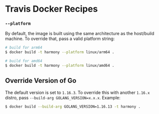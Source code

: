 
# Travis Docker Recipes

### `--platform`

By default, the image is built using the same architecture as the host/build machine. To override that, pass a valid platform string:
```sh
# build for arm64
$ docker build -t harmony --platform linux/arm64 .

# build for amd64
$ docker build -t harmony --platform linux/amd64 .
```

## Override Version of Go
The default version is set to `1.16.3`. To override this with another `1.16.x` distro, pass `--build-arg GOLANG_VERSION=x.x.x`. Example:
```sh
$ docker build --build-arg GOLANG_VERSION=1.16.13 -t harmony .
```
